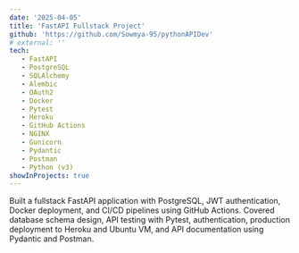 ```yaml
---
date: '2025-04-05'
title: 'FastAPI Fullstack Project'
github: 'https://github.com/Sowmya-95/pythonAPIDev'
# external: ''
tech:
   - FastAPI
   - PostgreSQL
   - SQLAlchemy
   - Alembic
   - OAuth2
   - Docker
   - Pytest
   - Heroku
   - GitHub Actions
   - NGINX
   - Gunicorn
   - Pydantic
   - Postman
   - Python (v3)
showInProjects: true
---
```


Built a fullstack FastAPI application with PostgreSQL, JWT authentication, Docker deployment, and CI/CD pipelines using GitHub Actions. Covered database schema design, API testing with Pytest, authentication, production deployment to Heroku and Ubuntu VM, and API documentation using Pydantic and Postman.